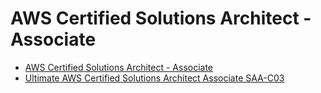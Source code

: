 # AWS Certified Solutions Architect - Associate

- [AWS Certified Solutions Architect - Associate](https://aws.amazon.com/certification/certified-solutions-architect-associate/)
- [Ultimate AWS Certified Solutions Architect Associate SAA-C03](https://www.udemy.com/course/aws-certified-solutions-architect-associate-saa-c03/)
